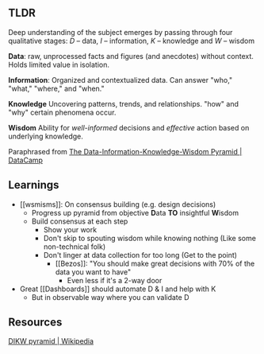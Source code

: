 ## TLDR

Deep understanding of the subject emerges by passing through four qualitative stages: _D_ – data, _I_ – information, _K_ – knowledge and _W_ – wisdom

**Data**: raw, unprocessed facts and figures (and anecdotes) without context. Holds limited value in isolation.

**Information**: Organized and contextualized data. Can answer "who," "what," "where," and "when."

**Knowledge** Uncovering patterns, trends, and relationships. "how" and "why" certain phenomena occur.

**Wisdom** Ability for *well-informed* decisions and *effective* action based on underlying knowledge.

Paraphrased from [The Data-Information-Knowledge-Wisdom Pyramid | DataCamp](https://www.datacamp.com/cheat-sheet/the-data-information-knowledge-wisdom-pyramid)
## Learnings
- [[wsmisms]]: On consensus building (e.g. design decisions)
	- Progress up pyramid from objective **D**ata  **TO** insightful **W**isdom
	- Build consensus at each step 
		- Show your work
		- Don't skip to spouting wisdom while knowing nothing (Like some non-technical folk)
		- Don't linger at data collection for too long (Get to the point)
			- [[Bezos]]: "You should make great decisions with 70% of the data you want to have"
				- Even less if it's a 2-way door
- Great [[Dashboards]] should automate D & I and help with K
	- But in observable way where you can validate D

## Resources
[DIKW pyramid | Wikipedia](https://en.wikipedia.org/wiki/DIKW_pyramid)
